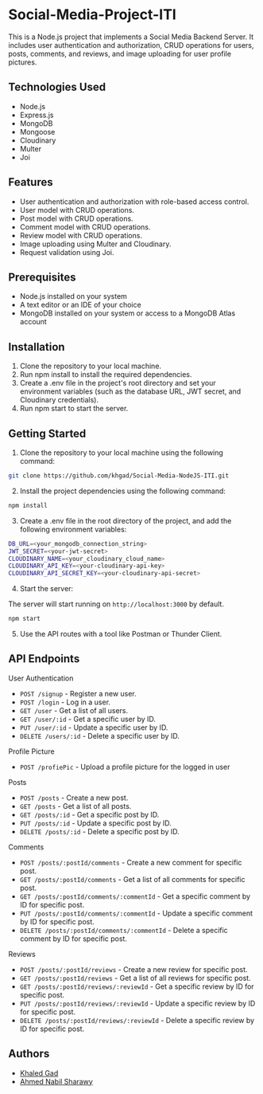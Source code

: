 # Social-Media-Project-ITI

This is a Node.js project that implements a Social Media Backend Server. It includes user authentication and authorization, CRUD operations for users, posts, comments, and reviews, and image uploading for user profile pictures.

## Technologies Used

- Node.js
- Express.js
- MongoDB
- Mongoose
- Cloudinary
- Multer
- Joi

## Features

- User authentication and authorization with role-based access control.
- User model with CRUD operations.
- Post model with CRUD operations.
- Comment model with CRUD operations.
- Review model with CRUD operations.
- Image uploading using Multer and Cloudinary.
- Request validation using Joi.

## Prerequisites

- Node.js installed on your system
- A text editor or an IDE of your choice
- MongoDB installed on your system or access to a MongoDB Atlas account

## Installation

1. Clone the repository to your local machine.
2. Run npm install to install the required dependencies.
3. Create a .env file in the project's root directory and set your environment variables (such as the database URL, JWT secret, and Cloudinary credentials).
4. Run npm start to start the server.

## Getting Started

1. Clone the repository to your local machine using the following command:

``` sh
git clone https://github.com/khgad/Social-Media-NodeJS-ITI.git
```

2. Install the project dependencies using the following command:

``` sh
npm install
```

3. Create a .env file in the root directory of the project, and add the following environment variables:

``` sh
DB_URL=<your_mongodb_connection_string>
JWT_SECRET=<your-jwt-secret>
CLOUDINARY_NAME=<your_cloudinary_cloud_name>
CLOUDINARY_API_KEY=<your-cloudinary-api-key>
CLOUDINARY_API_SECRET_KEY=<your-cloudinary-api-secret>
```

4. Start the server:

The server will start running on `http://localhost:3000` by default.

``` sh
npm start
```

5. Use the API routes with a tool like Postman or Thunder Client.

## API Endpoints
User Authentication

- `POST /signup` - Register a new user.
- `POST /login` - Log in a user.
- `GET /user` - Get a list of all users.
- `GET /user/:id` - Get a specific user by ID.
- `PUT /user/:id` - Update a specific user by ID.
- `DELETE /users/:id` - Delete a specific user by ID.

Profile Picture

- `POST /profiePic` - Upload a profile picture for the logged in user

Posts

- `POST /posts` - Create a new post.
- `GET /posts` - Get a list of all posts.
- `GET /posts/:id` - Get a specific post by ID.
- `PUT /posts/:id` - Update a specific post by ID.
- `DELETE /posts/:id` - Delete a specific post by ID.

Comments

- `POST /posts/:postId/comments` - Create a new comment for specific post.
- `GET /posts/:postId/comments` - Get a list of all comments for specific post.
- `GET /posts/:postId/comments/:commentId` - Get a specific comment by ID for specific post.
- `PUT /posts/:postId/comments/:commentId` - Update a specific comment by ID for specific post.
- `DELETE /posts/:postId/comments/:commentId` - Delete a specific comment by ID for specific post.

Reviews

- `POST /posts/:postId/reviews` - Create a new review for specific post.
- `GET /posts/:postId/reviews` - Get a list of all reviews for specific post.
- `GET /posts/:postId/reviews/:reviewId` - Get a specific review by ID for specific post.
- `PUT /posts/:postId/reviews/:reviewId` - Update a specific review by ID for specific post.
- `DELETE /posts/:postId/reviews/:reviewId` - Delete a specific review by ID for specific post.

## Authors
- [Khaled Gad](https://www.linkedin.com/in/khgad/)
- [Ahmed Nabil Sharawy](https://www.linkedin.com/in/ahmed-nabil-sharawy-149880104/)